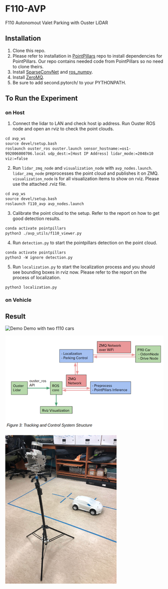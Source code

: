 # F110-AVP
F110 Autonomout Valet Parking with Ouster LiDAR

## Installation
1. Clone this repo.
2. Please refer to installation in [PointPillars](https://github.com/nutonomy/second.pytorch) repo to install dependencies for PointPillars. Our repo contains needed code from PointPillars so no need to clone theirs.
3. Install [SparseConvNet](https://github.com/facebookresearch/SparseConvNet) and [ros_numpy](https://github.com/eric-wieser/ros_numpy).
4. Install [ZeroMQ](http://wiki.zeromq.org/intro:get-the-software).
5. Be sure to add second.pytorch/ to your PYTHONPATH.

## To Run the Experiment

### on Host
1. Connect the lidar to LAN and check host ip address. Run Ouster ROS node and open an rviz to check the point clouds.
```
cd avp_ws
source devel/setup.bash
roslaunch ouster_ros ouster.launch sensor_hostname:=os1-992006000706.local udp_dest:=[Host IP Address] lidar_mode:=2048x10 viz:=false
```

2. Run `lidar_zmq_node` and `visualization_node` with `avp_nodes.launch`. `lidar_zmq_node` preprocesses the point cloud and publishes it on ZMQ. `visualization_node` is for all visualization items to show on rviz. Please use the attached .rviz file.
```
cd avp_ws
source devel/setup.bash
roslaunch f110_avp avp_nodes.launch
```

3. Calibrate the point cloud to the setup. Refer to the report on how to get good detection results.
```
conda activate pointpillars
python3 ./avp_utils/f110_viewer.py
```

4. Run `detection.py` to start the pointpillars detection on the point cloud.
```
conda activate pointpillars
python3 -W ignore detection.py
```

5. Run `localization.py` to start the localization process and you should see bounding boxes in rviz now. Please refer to the report on the process of localization.
```
python3 localization.py
```
### on Vehicle

## Result
![Demo](avp_utils/avp2_800.gif)
Demo with two f110 cars

![system](avp_utils/system.png)

![setup](avp_utils/setup.png)

